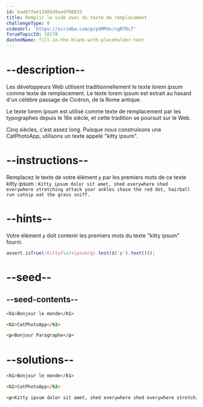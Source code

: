 ```yaml
---
id: bad87fee1348bd9aedf08833
title: Remplir le vide avec du texte de remplacement
challengeType: 0
videoUrl: 'https://scrimba.com/p/pVMPUv/cgR7Dc7'
forumTopicId: 18178
dashedName: fill-in-the-blank-with-placeholder-text
---
```


# --description--

Les développeurs Web utilisent traditionnellement le texte <dfn>lorem ipsum</dfn> comme texte de remplacement. Le texte lorem ipsum est extrait au hasard d'un célèbre passage de Cicéron, de la Rome antique.

Le texte lorem ipsum est utilisé comme texte de remplacement par les typographes depuis le 16e siècle, et cette tradition se poursuit sur le Web.

Cinq siècles, c'est assez long. Puisque nous construisons une CatPhotoApp, utilisons un texte appelé "kitty ipsum".

# --instructions--

Remplacez le texte de votre élément `p` par les premiers mots de ce texte kitty ipsum : `Kitty ipsum dolor sit amet, shed everywhere shed everywhere stretching attack your ankles chase the red dot, hairball run catnip eat the grass sniff.`

# --hints--

Votre élément `p` doit contenir les premiers mots du texte "kitty ipsum" fourni.

```js
assert.isTrue(/Kitty(\s)+ipsum/gi.test($('p').text()));
```

# --seed--

## --seed-contents--

```html
<h1>Bonjour le monde</h1>

<h2>CatPhotoApp</h2>

<p>Bonjour Paragraphe</p>
```

# --solutions--

```html
<h1>Bonjour le monde</h1>

<h2>CatPhotoApp</h2>

<p>Kitty ipsum dolor sit amet, shed everywhere shed everywhere stretching attack your ankles chase the red dot, hairball run catnip eat the grass sniff</p>
```
